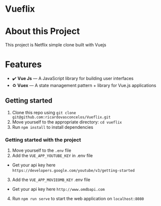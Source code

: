 # Vueflix


# About this Project
This project is Netflix simple clone built with Vuejs

# Features

- :heavy_check_mark: **Vue Js** — A JavaScript library for building user interfaces
- :recycle: **Vuex** — A state management pattern + library for Vue.js applications

## Getting started

1. Clone this repo using `git clone git@github.com:ricardovasconcelos/Vueflix.git`
2. Move yourself to the appropriate directory: `cd vueflix`<br />
3. Run `npm install` to install dependencies<br />

### Getting started with the project

1. Move yourself to the `.env` file
2. Add the `VUE_APP_YOUTUBE_KEY` in .env file
  - Get your api key here `https://developers.google.com/youtube/v3/getting-started`
3. Add the `VUE_APP_MOVIEOMB_KEY` .env file
  - Get your api key here `http://www.omdbapi.com`
4. Run `npm run serve` to start the web application on `localhost:8080`


